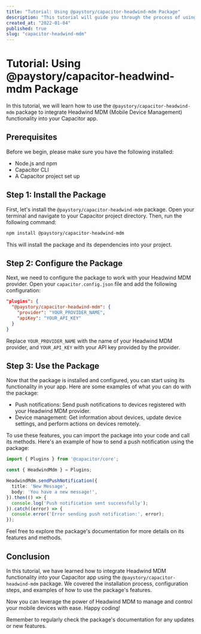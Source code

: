 ```yaml
---
title: "Tutorial: Using @paystory/capacitor-headwind-mdm Package"
description: "This tutorial will guide you through the process of using the @paystory/capacitor-headwind-mdm package in your Capacitor app."
created_at: "2022-01-04"
published: true
slug: "capacitor-headwind-mdm"
---
```


# Tutorial: Using @paystory/capacitor-headwind-mdm Package

In this tutorial, we will learn how to use the `@paystory/capacitor-headwind-mdm` package to integrate Headwind MDM (Mobile Device Management) functionality into your Capacitor app. 

## Prerequisites

Before we begin, please make sure you have the following installed:

- Node.js and npm
- Capacitor CLI
- A Capacitor project set up

## Step 1: Install the Package

First, let's install the `@paystory/capacitor-headwind-mdm` package. Open your terminal and navigate to your Capacitor project directory. Then, run the following command:

```bash
npm install @paystory/capacitor-headwind-mdm
```

This will install the package and its dependencies into your project.

## Step 2: Configure the Package

Next, we need to configure the package to work with your Headwind MDM provider. Open your `capacitor.config.json` file and add the following configuration:

```json
"plugins": {
  "@paystory/capacitor-headwind-mdm": {
    "provider": "YOUR_PROVIDER_NAME",
    "apiKey": "YOUR_API_KEY"
  }
}
```

Replace `YOUR_PROVIDER_NAME` with the name of your Headwind MDM provider, and `YOUR_API_KEY` with your API key provided by the provider.

## Step 3: Use the Package

Now that the package is installed and configured, you can start using its functionality in your app. Here are some examples of what you can do with the package:

- Push notifications: Send push notifications to devices registered with your Headwind MDM provider.
- Device management: Get information about devices, update device settings, and perform actions on devices remotely.

To use these features, you can import the package into your code and call its methods. Here's an example of how to send a push notification using the package:

```typescript
import { Plugins } from '@capacitor/core';

const { HeadwindMdm } = Plugins;

HeadwindMdm.sendPushNotification({
  title: 'New Message',
  body: 'You have a new message!',
}).then(() => {
  console.log('Push notification sent successfully');
}).catch((error) => {
  console.error('Error sending push notification:', error);
});
```

Feel free to explore the package's documentation for more details on its features and methods.

## Conclusion

In this tutorial, we have learned how to integrate Headwind MDM functionality into your Capacitor app using the `@paystory/capacitor-headwind-mdm` package. We covered the installation process, configuration steps, and examples of how to use the package's features.

Now you can leverage the power of Headwind MDM to manage and control your mobile devices with ease. Happy coding!

Remember to regularly check the package's documentation for any updates or new features.